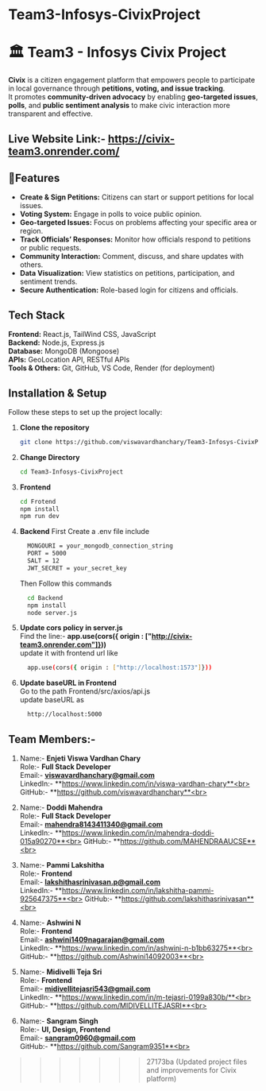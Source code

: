 # Team3-Infosys-CivixProject

# 🏛️ Team3 - Infosys Civix Project

**Civix** is a citizen engagement platform that empowers people to participate in local governance through **petitions, voting, and issue tracking**.  
It promotes **community-driven advocacy** by enabling **geo-targeted issues**, **polls**, and **public sentiment analysis** to make civic interaction more transparent and effective.

## Live Website Link:- https://civix-team3.onrender.com/

## 🌟Features

- **Create & Sign Petitions:** Citizens can start or support petitions for local issues.  
- **Voting System:** Engage in polls to voice public opinion.  
- **Geo-targeted Issues:** Focus on problems affecting your specific area or region.  
- **Track Officials’ Responses:** Monitor how officials respond to petitions or public requests.  
- **Community Interaction:** Comment, discuss, and share updates with others.  
- **Data Visualization:** View statistics on petitions, participation, and sentiment trends.  
- **Secure Authentication:** Role-based login for citizens and officials.


## Tech Stack

**Frontend:** React.js, TailWind CSS, JavaScript  
**Backend:** Node.js, Express.js  
**Database:** MongoDB (Mongoose)  
**APIs:** GeoLocation API, RESTful APIs  
**Tools & Others:** Git, GitHub, VS Code, Render (for deployment)


## Installation & Setup

Follow these steps to set up the project locally:

 1. **Clone the repository**
   
     ```bash
     git clone https://github.com/viswavardhanchary/Team3-Infosys-CivixProject.git
     ```
 2. **Change Directory**

     ```bash
     cd Team3-Infosys-CivixProject
     ```
 3. **Frontend**
    
     ```bash
     cd Frotend
     npm install
     npm run dev
     ```
 4. **Backend**
     First Create a .env file include
    
     ```bash
       MONGOURI = your_mongodb_connection_string
       PORT = 5000
       SALT = 12
       JWT_SECRET = your_secret_key
     ```
    Then Follow this commands
    
    ```bash
      cd Backend
      npm install
      node server.js
    ```
  6. **Update cors policy in server.js**<br>
     Find the line:- **app.use(cors({ origin : ["http://civix-team3.onrender.com"]}))**<br>
     update it with frontend url like<br>
     
     ```bash
       app.use(cors({ origin : ["http://localhost:1573"]}))
     ```
7. **Update baseURL in Frontend**<br>
     Go to the path Frontend/src/axios/api.js<br>
     update baseURL as<br>
     
     ```bash
       http://localhost:5000
     ```
## Team Members:-<br>
  1) Name:-     **Enjeti Viswa Vardhan Chary**<br>
     Role:-     **Full Stack Developer**<br>
     Email:-    **viswavardhanchary@gmail.com**<br>
     LinkedIn:- **https://www.linkedin.com/in/viswa-vardhan-chary**<br>
     GitHub:-   **https://github.com/viswavardhanchary**<br>
     
 2)  Name:-     **Doddi Mahendra**<br>
     Role:-     **Full Stack Developer**<br>
     Email:-    **mahendra8143411340@gmail.com**<br>
     LinkedIn:- **https://www.linkedin.com/in/mahendra-doddi-015a90270**<br>
     GitHub:-   **https://github.com/MAHENDRAAUCSE**<br>

 3)  Name:-     **Pammi Lakshitha**<br>
     Role:-     **Frontend**<br>
     Email:-    **lakshithasrinivasan.p@gmail.com**<br>
     LinkedIn:- **https://www.linkedin.com/in/lakshitha-pammi-925647375**<br>
     GitHub:-   **https://github.com/lakshithasrinivasan**<br>
     
 4)  Name:-     **Ashwini N**<br>
     Role:-     **Frontend**<br>
     Email:-    **ashwini1409nagarajan@gmail.com**<br>
     LinkedIn:- **https://www.linkedin.com/in/ashwini-n-b1bb63275**<br>
     GitHub:-   **https://github.com/Ashwini14092003**<br>

 5)  Name:-     **Midivelli Teja Sri**<br>
     Role:-     **Frontend**<br>
     Email:-    **midivellitejasri543@gmail.com**<br>
     LinkedIn:- **https://www.linkedin.com/in/m-tejasri-0199a830b/**<br>
     GitHub:-   **https://github.com/MIDIVELLITEJASRI**<br>

 6)  Name:-     **Sangram Singh**<br>
     Role:-     **UI, Design, Frontend**<br>
     Email:-    **sangram0960@gmail.com**<br>
     GitHub:-   **https://github.com/Sangram9351**<br>


   

   

>>>>>>> 27173ba (Updated project files and improvements for Civix platform)
